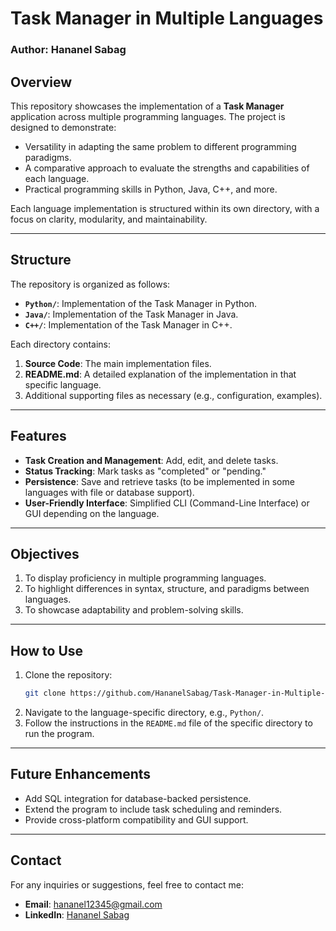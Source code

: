 # Task Manager in Multiple Languages

### Author: **Hananel Sabag**

## Overview
This repository showcases the implementation of a **Task Manager** application across multiple programming languages. The project is designed to demonstrate:
- Versatility in adapting the same problem to different programming paradigms.
- A comparative approach to evaluate the strengths and capabilities of each language.
- Practical programming skills in Python, Java, C++, and more.

Each language implementation is structured within its own directory, with a focus on clarity, modularity, and maintainability.

---

## Structure
The repository is organized as follows:
- **`Python/`**: Implementation of the Task Manager in Python.  
- **`Java/`**: Implementation of the Task Manager in Java.  
- **`C++/`**: Implementation of the Task Manager in C++.  

Each directory contains:
1. **Source Code**: The main implementation files.
2. **README.md**: A detailed explanation of the implementation in that specific language.
3. Additional supporting files as necessary (e.g., configuration, examples).

---

## Features
- **Task Creation and Management**: Add, edit, and delete tasks.
- **Status Tracking**: Mark tasks as "completed" or "pending."
- **Persistence**: Save and retrieve tasks (to be implemented in some languages with file or database support).
- **User-Friendly Interface**: Simplified CLI (Command-Line Interface) or GUI depending on the language.

---

## Objectives
1. To display proficiency in multiple programming languages.
2. To highlight differences in syntax, structure, and paradigms between languages.
3. To showcase adaptability and problem-solving skills.

---

## How to Use
1. Clone the repository:  
   ```bash
   git clone https://github.com/HananelSabag/Task-Manager-in-Multiple-Languages.git
   ```
2. Navigate to the language-specific directory, e.g., `Python/`.
3. Follow the instructions in the `README.md` file of the specific directory to run the program.

---

## Future Enhancements
- Add SQL integration for database-backed persistence.
- Extend the program to include task scheduling and reminders.
- Provide cross-platform compatibility and GUI support.

---

## Contact
For any inquiries or suggestions, feel free to contact me:  
- **Email**: hananel12345@gmail.com  
- **LinkedIn**: [Hananel Sabag](https://www.linkedin.com/in/hananel-sabag-915928243/)
